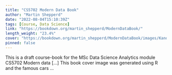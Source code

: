 ```yaml
---
title: "CS5702 Modern Data Book"
author: "Martin Shepperd"
date: "2022-08-04T15:10:39Z"
tags: [Course, Data Science]
link: "https://bookdown.org/martin_shepperd/ModernDataBook/"
length_weight: "23.4%"
cover: "https://bookdown.org/martin_shepperd/ModernDataBook/images/KandinskyCarsCover.png"
pinned: false
---
```


This is a draft course-book for the MSc Data Science Analytics module CS5702 Modern data [...] This book cover image was generated using R and the famous cars ...
